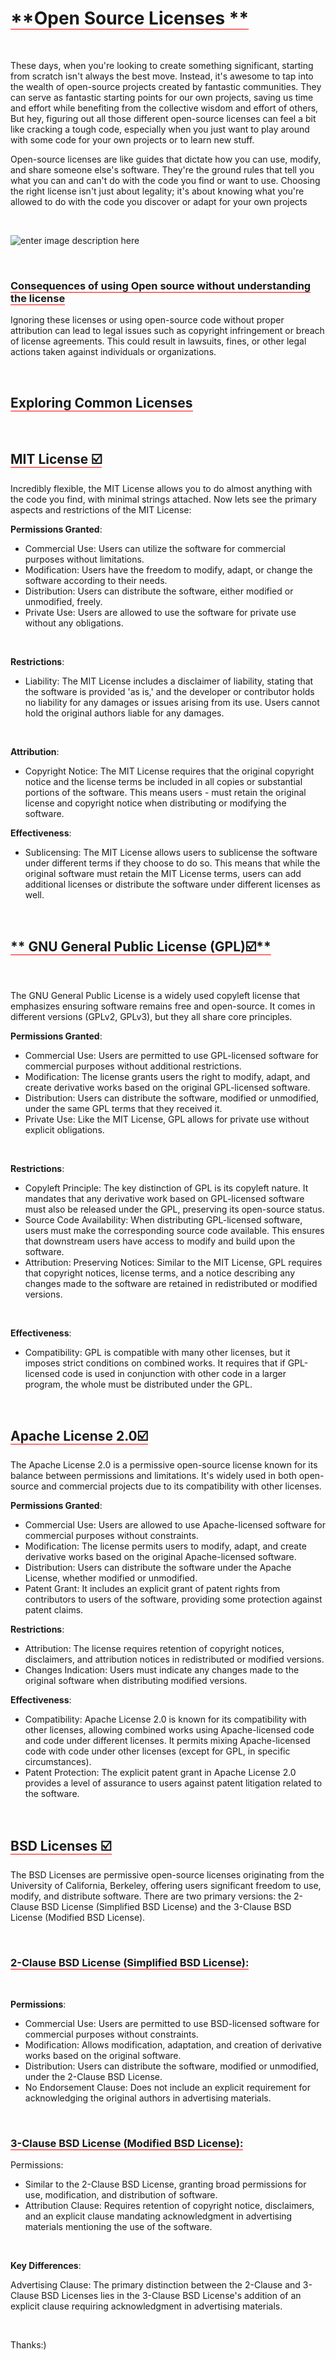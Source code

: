 # <span style="border-bottom:1px solid red">**Open Source Licenses **</span>

&nbsp;
&nbsp;

These days, when you're looking to create something significant, starting from scratch isn't always the best move. Instead, it's awesome to tap into the wealth of open-source projects created by fantastic communities. They can serve as fantastic starting points for our own projects, saving us time and effort while benefiting from the collective wisdom and effort of others, But hey, figuring out all those different open-source licenses can feel a bit like cracking a tough code, especially when you just want to play around with some code for your own projects or to learn new stuff.


Open-source licenses are like guides that dictate how you can use, modify, and share someone else's software. They're the ground rules that tell you what you can and can't do with the code you find or want to use. Choosing the right license isn't just about legality; it's about knowing what you're allowed to do with the code you discover or adapt for your own projects

&nbsp;


![enter image description here](https://media.dev.to/cdn-cgi/image/width=800%2Cheight=%2Cfit=scale-down%2Cgravity=auto%2Cformat=auto/https%3A%2F%2Fdev-to-uploads.s3.amazonaws.com%2Fuploads%2Farticles%2Fbkx4nz6srkmureb4wb7t.png)

&nbsp;


### <span style="border-bottom:1px solid red">**Consequences of using Open source without understanding  the license**</span>


Ignoring these licenses or using open-source code without proper attribution can lead to legal issues such as copyright infringement or breach of license agreements. This could result in lawsuits, fines, or other legal actions taken against individuals or organizations.

&nbsp;

## <span style="border-bottom:1px solid red">**Exploring Common Licenses**</span>

&nbsp;
&nbsp;

## <span style="border-bottom:1px solid red">**MIT License ☑️**</span>

Incredibly flexible, the MIT License allows you to do almost anything with the code you find, with minimal strings attached.
Now lets see the primary aspects and restrictions of the MIT License:

**Permissions Granted**:

- Commercial Use: Users can utilize the software for commercial purposes without limitations.
- Modification: Users have the freedom to modify, adapt, or change the software according to their needs.
- Distribution: Users can distribute the software, either modified or unmodified, freely.
- Private Use: Users are allowed to use the software for private use without any obligations.

&nbsp;

**Restrictions**:

- Liability: The MIT License includes a disclaimer of liability, stating that the software is provided 'as is,' and the developer or contributor holds no liability for any damages or
  issues arising from its use. Users cannot hold the original authors liable for any damages.

&nbsp;

**Attribution**:
&nbsp;

- Copyright Notice: The MIT License requires that the original copyright notice and the license terms be included in all copies or substantial portions of the software. This means users - must retain the original license and copyright notice when distributing or modifying the software.
  &nbsp;

**Effectiveness**:

- Sublicensing: The MIT License allows users to sublicense the software under different terms if they choose to do so. This means that while the original software must retain the MIT License terms, users can add additional licenses or distribute the software under different licenses as well.

  &nbsp;
  &nbsp;

## <span style="border-bottom:1px solid red">** GNU General Public License (GPL)☑️**</span>

&nbsp;

The GNU General Public License is a widely used copyleft license that emphasizes ensuring software remains free and open-source. It comes in different versions (GPLv2, GPLv3), but they all share core principles.

**Permissions Granted**:

- Commercial Use: Users are permitted to use GPL-licensed software for commercial purposes without additional restrictions.
- Modification: The license grants users the right to modify, adapt, and create derivative works based on the original GPL-licensed software.
- Distribution: Users can distribute the software, modified or unmodified, under the same GPL terms that they received it.
- Private Use: Like the MIT License, GPL allows for private use without explicit obligations.

&nbsp;

**Restrictions**:

- Copyleft Principle: The key distinction of GPL is its copyleft nature. It mandates that any derivative work based on GPL-licensed software must also be released under the GPL, preserving its open-source status.
- Source Code Availability: When distributing GPL-licensed software, users must make the corresponding source code available. This ensures that downstream users have access to modify and build upon the software.
- Attribution:
  Preserving Notices: Similar to the MIT License, GPL requires that copyright notices, license terms, and a notice describing any changes made to the software are retained in redistributed or modified versions.

&nbsp;


**Effectiveness**:

- Compatibility: GPL is compatible with many other licenses, but it imposes strict conditions on combined works. It requires that if GPL-licensed code is used in conjunction with other code in a larger program, the whole must be distributed under the GPL.

&nbsp;
&nbsp;

## <span style="border-bottom:1px solid red">**Apache License 2.0☑️**</span>

The Apache License 2.0 is a permissive open-source license known for its balance between permissions and limitations. It's widely used in both open-source and commercial projects due to its compatibility with other licenses.

**Permissions Granted**:

- Commercial Use: Users are allowed to use Apache-licensed software for commercial purposes without constraints.
- Modification: The license permits users to modify, adapt, and create derivative works based on the original Apache-licensed software.
- Distribution: Users can distribute the software under the Apache License, whether modified or unmodified.
- Patent Grant: It includes an explicit grant of patent rights from contributors to users of the software, providing some protection against patent claims.

**Restrictions**:

- Attribution: The license requires retention of copyright notices, disclaimers, and attribution notices in redistributed or modified versions.
- Changes Indication: Users must indicate any changes made to the original software when distributing modified versions.

**Effectiveness**:

- Compatibility: Apache License 2.0 is known for its compatibility with other licenses, allowing combined works using Apache-licensed code and code under different licenses. It permits mixing Apache-licensed code with code under other licenses (except for GPL, in specific circumstances).
- Patent Protection: The explicit patent grant in Apache License 2.0 provides a level of assurance to users against patent litigation related to the software.

&nbsp;
&nbsp;


## <span style="border-bottom:1px solid red">**BSD Licenses ☑️**</span>

The BSD Licenses are permissive open-source licenses originating from the University of California, Berkeley, offering users significant freedom to use, modify, and distribute software. There are two primary versions: the 2-Clause BSD License (Simplified BSD License) and the 3-Clause BSD License (Modified BSD License).

&nbsp;

### <span style="border-bottom:1px solid red">**2-Clause BSD License (Simplified BSD License):**</span>
&nbsp;

**Permissions**:

- Commercial Use: Users are permitted to use BSD-licensed software for commercial purposes without constraints.
- Modification: Allows modification, adaptation, and creation of derivative works based on the original software.
- Distribution: Users can distribute the software, modified or unmodified, under the 2-Clause BSD License.
- No Endorsement Clause: Does not include an explicit requirement for acknowledging the original authors in advertising materials.

&nbsp;

### <span style="border-bottom:1px solid red">**3-Clause BSD License (Modified BSD License):**</span>

Permissions:

- Similar to the 2-Clause BSD License, granting broad permissions for use, modification, and distribution of software.
- Attribution Clause: Requires retention of copyright notice, disclaimers, and an explicit clause mandating acknowledgment in advertising materials mentioning the use of the software.

&nbsp;


**Key Differences**:

Advertising Clause: The primary distinction between the 2-Clause and 3-Clause BSD Licenses lies in the 3-Clause BSD License's addition of an explicit clause requiring acknowledgment in advertising materials.

&nbsp;
&nbsp;

Thanks:)